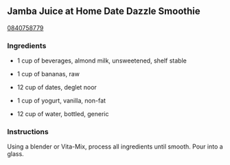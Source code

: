 ## Jamba Juice at Home Date Dazzle Smoothie

[0840758779](http://www.food.com/recipe/jamba-juice-at-home-date-dazzle-smoothie-487843)

### Ingredients

 - 1 cup of beverages, almond milk, unsweetened, shelf stable

 - 1 cup of bananas, raw

 - 12 cup of dates, deglet noor

 - 1 cup of yogurt, vanilla, non-fat

 - 12 cup of water, bottled, generic

### Instructions

Using a blender or Vita-Mix, process all ingredients until smooth. Pour into a glass.